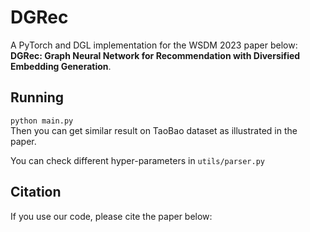 # DGRec

A PyTorch and DGL implementation for the WSDM 2023 paper below:  
**DGRec: Graph Neural Network for Recommendation with Diversified Embedding Generation**.  

## Running
``python main.py``  
Then you can get similar result on TaoBao dataset as illustrated in the paper.  

You can check different hyper-parameters in `utils/parser.py`

## Citation
If you use our code, please cite the paper below:
```bibtex
```
